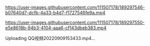 


https://user-images.githubusercontent.com/111507178/189297546-b07640d7-dcfb-4a33-b4d7-f1727546fe9a.mp4



https://user-images.githubusercontent.com/111507178/189297550-e5e8618b-94b3-4104-aaa6-cf143dbeb383.mp4



Uploading QQ视频20220909153433.mp4…

